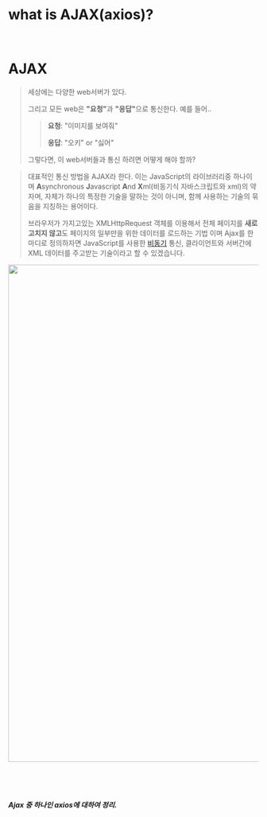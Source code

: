 # what is AJAX(axios)?


​	

# AJAX

> 세상에는 다양한 web서버가 있다.
>
> 그리고 모든 web은 <strong>"요청"</strong>과 <strong>"응답"</strong>으로 통신한다. 예를 들어..
>
> > **요청**: "이미지를 보여줘"
> >
> > **응답**: "오키" or "싫어"  
>
> 그렇다면, 이 web서버들과 통신 하려면 어떻게 해야 할까?

> 대표적인 통신 방법을 AJAX라 한다. 이는 JavaScript의 라이브러리중 하나이며 **A**synchronous **J**avascript **A**nd **X**ml(비동기식 자바스크립트와 xml)의 약자며, 자체가 하나의 특정한 기술을 말하는 것이 아니며, 함께 사용하는 기술의 묶음을 지칭하는 용어이다.
>
> 브라우저가 가지고있는 XMLHttpRequest 객체를 이용해서 전체 페이지를 **새로 고치지 않고**도 페이지의 일부만을 위한 데이터를 로드하는 기법 이며 Ajax를 한마디로 정의하자면 JavaScript를 사용한 [비동기](https://colinder.github.io/10_syncasynccallback/) 통신, 클라이언트와 서버간에 XML 데이터를 주고받는 기술이라고 할 수 있겠습니다.

<image src="/images/Ajax.png" width="1000px">

​	

​	



***Ajax 중 하나인 axios에 대하여 정리.***


